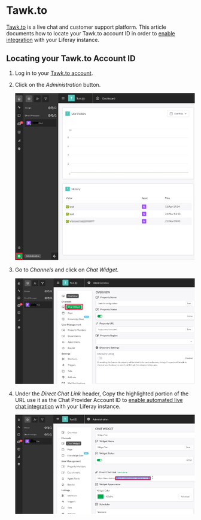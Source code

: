 # Tawk.to

[Tawk.to](https://www.tawk.to/) is a live chat and customer support platform. This article documents how to locate your Tawk.to account ID in order to [enable integration](../enabling-automated-live-chat-systems.md) with your Liferay instance.

## Locating your Tawk.to Account ID

1. Log in to your [Tawk.to account](https://dashboard.tawk.to/login).

1. Click on the *Administration* button. <!-- @Fabio/Evelyn - please annotate the screenshot so it's more obvious where someone needs to click and look. -->

    ![Administration Button](./tawk-to/images/01.png)

1. Go to *Channels* and click on *Chat Widget*.

    ![Chat Widget option](./tawk-to/images/02.png)

1. Under the *Direct Chat Link* header, Copy the highlighted portion of the URL use it as the Chat Provider Account ID to [enable automated live chat integration](../enabling-automated-live-chat-systems.md) with your Liferay instance.


    ![Copy the chat link](./tawk-to/images/03.png)